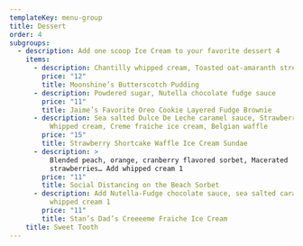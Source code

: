 ```yaml
---
templateKey: menu-group
title: Dessert
order: 4
subgroups:
  - description: Add one scoop Ice Cream to your favorite dessert 4
    items:
      - description: Chantilly whipped cream, Toasted oat-amaranth streusel
        price: "12"
        title: Moonshine’s Butterscotch Pudding
      - description: Powdered sugar, Nutella chocolate fudge sauce
        price: "11"
        title: Jaime’s Favorite Oreo Cookie Layered Fudge Brownie
      - description: Sea salted Dulce De Leche caramel sauce, Strawberry topping,
          Whipped cream, Creme fraiche ice cream, Belgian waffle
        price: "15"
        title: Strawberry Shortcake Waffle Ice Cream Sundae
      - description: >
          Blended peach, orange, cranberry flavored sorbet, Macerated
          strawberries… Add whipped cream 1
        price: "11"
        title: Social Distancing on the Beach Sorbet
      - description: Add Nutella-Fudge chocolate sauce, sea salted caramel sauce, or
          whipped cream 1
        price: "11"
        title: Stan’s Dad’s Creeeeme Fraiche Ice Cream
    title: Sweet Tooth
---
```

